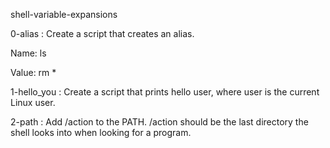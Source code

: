 shell-variable-expansions


0-alias : Create a script that creates an alias.



Name: ls

Value: rm *

1-hello_you : Create a script that prints hello user, where user is the current Linux user.

2-path : Add /action to the PATH. /action should be the last directory the shell looks into when looking for a program.
